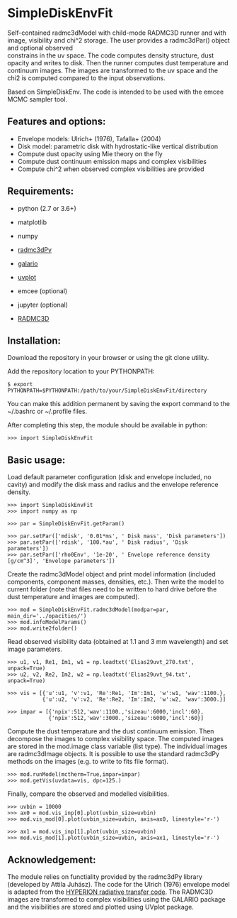 SimpleDiskEnvFit
================

Self-contained radmc3dModel with child-mode RADMC3D runner and with 
image, visibility and chi^2 storage.
The user provides a radmc3dPar() object and optional observed     
constrains in the uv space. The code computes density structure, 
dust opacity and writes to disk. Then the runner computes dust 
temperature and continuum images. The images are transformed to the 
uv space and the chi2 is computed compared to the input observations.

Based on SimpleDiskEnv. The code is intended to be used with the 
emcee MCMC sampler tool.

Features and options:
--------------------

- Envelope models: Ulrich+ (1976), Tafalla+ (2004) 
- Disk model: parametric disk with hydrostatic-like vertical distribution
- Compute dust opacity using Mie theory on the fly
- Compute dust continuum emission maps and complex visibilities
- Compute chi^2 when observed complex visibilities are provided

 
Requirements:
------------

- python (2.7 or 3.6+)
- matplotlib
- numpy
- [radmc3dPy](https://www.ast.cam.ac.uk/~juhasz/radmc3dPyDoc)
- [galario](https://github.com/mtazzari/galario) 
- [uvplot](https://github.com/mtazzari/uvplot)
- emcee (optional)
- jupyter (optional)

- [RADMC3D](http://www.ita.uni-heidelberg.de/~dullemond/software/radmc-3d)


Installation:
------------

Download the repository in your browser or using the git clone utility.

Add the repository location to your PYTHONPATH:

```
$ export PYTHONPATH=$PYTHONPATH:/path/to/your/SimpleDiskEnvFit/directory
```
You can make this addition permanent by saving the export command to the 
~/.bashrc or ~/.profile files.

After completing this step, the module should be available in python:

```
>>> import SimpleDiskEnvFit
```

Basic usage:
-----------

Load default parameter configuration (disk and envelope included, no cavity) and 
modify the disk mass and radius and the envelope reference density.
```
>>> import SimpleDiskEnvFit
>>> import numpy as np

>>> par = SimpleDiskEnvFit.getParam()

>>> par.setPar(['mdisk', '0.01*ms', ' Disk mass', 'Disk parameters'])
>>> par.setPar(['rdisk', '100.*au', ' Disk radius', 'Disk parameters'])
>>> par.setPar(['rho0Env', '1e-20', ' Envelope reference density [g/cm^3]', 'Envelope parameters'])
```

Create the radmc3dModel object and print model information (included components, 
component masses, densities, etc.). Then write the model to current folder (note 
that files need to be written to hard drive before the dust temperature and 
images are computed).
```
>>> mod = SimpleDiskEnvFit.radmc3dModel(modpar=par, main_dir='../opacities/')
>>> mod.infoModelParams()
>>> mod.write2folder()
```

Read observed visibility data (obtained at 1.1 and 3 mm wavelength) and set 
image parameters.
```
>>> u1, v1, Re1, Im1, w1 = np.loadtxt('Elias29uvt_270.txt', unpack=True)
>>> u2, v2, Re2, Im2, w2 = np.loadtxt('Elias29uvt_94.txt', unpack=True)

>>> vis = [{'u':u1, 'v':v1, 'Re':Re1, 'Im':Im1, 'w':w1, 'wav':1100.},
           {'u':u2, 'v':v2, 'Re':Re2, 'Im':Im2, 'w':w2, 'wav':3000.}]
           
>>> impar = [{'npix':512,'wav':1100.,'sizeau':6000,'incl':60},
             {'npix':512,'wav':3000.,'sizeau':6000,'incl':60}]
```

Compute the dust temperature and the dust continuum emission. Then decompose the 
images to complex visibility space. The computed images are stored in the mod.image 
class variable (list type). The individual images are radmc3dImage objects. It is 
possible to use the standard radmc3dPy methods on the images (e.g. to write to fits 
file format).
```
>>> mod.runModel(mctherm=True,impar=impar)
>>> mod.getVis(uvdata=vis, dpc=125.)
```

Finally, compare the observed and modelled visibilities.
```
>>> uvbin = 10000
>>> ax0 = mod.vis_inp[0].plot(uvbin_size=uvbin)
>>> mod.vis_mod[0].plot(uvbin_size=uvbin, axis=ax0, linestyle='r-')

>>> ax1 = mod.vis_inp[1].plot(uvbin_size=uvbin)
>>> mod.vis_mod[1].plot(uvbin_size=uvbin, axis=ax1, linestyle='r-')
```

Acknowledgement:
---------------

The module relies on functiality provided by the radmc3dPy library (developed by 
Attila Juhász). The code for the Ulrich (1976) envelope model is adapted from 
the [HYPERION radiative transfer code](http://www.hyperion-rt.org/).
The RADMC3D images are transformed to complex visibilities using the GALARIO 
package and the visibilities are stored and plotted using UVplot package.
